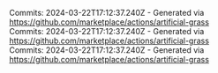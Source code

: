 Commits: 2024-03-22T17:12:37.240Z - Generated via https://github.com/marketplace/actions/artificial-grass
<br>
Commits: 2024-03-22T17:12:37.240Z - Generated via https://github.com/marketplace/actions/artificial-grass
<br>
Commits: 2024-03-22T17:12:37.240Z - Generated via https://github.com/marketplace/actions/artificial-grass
<br>
